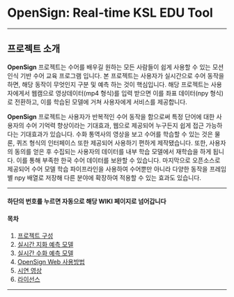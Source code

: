 # OpenSign: Real-time KSL EDU Tool

---

## 프로젝트 소개

**OpenSign** 프로젝트는 수어를 배우길 원하는 모든 사람들이 쉽게 사용할 수 있는 모션인식 기반 수어 교육 프로그램 입니다.
본 프로젝트는 사용자가 실시간으로 수어 동작을 하면, 해당 동작이 무엇인지 구분 및 예측 하는 것이 핵심입니다.
해당 프로젝트는 사용자에게서 웹캠으로 영상데이터(mp4 형식)를 입력 받으면 이를 좌표 데이터(npy 형식)로 전환하고, 
이를 학습된 모델에 거쳐 사용자에게 서비스를 제공합니다. 

**OpenSign** 프로젝트는 사용자가 반복적인 수어 동작을 함으로써 특정 단어에 대한 사용자의 수어 기억력 향상이라는 기대효과, 웹으로 제공되어 누구든지 쉽게 접근 가능하다는 기대효과가 있습니다. 수화 통역사의 영상을 보고 수어를 학습할 수 있는 것은 물론, 퀴즈 형식의 인터페이스 또한 제공되어 사용하기 편하게 제작됐습니다.
또한, 사용자의 동의를 얻은 후 수집되는 사용자의 데이터를 내부 학습 모델에서 재학습을 하게 됩니다. 이를 통해 부족한 한국 수어 데이터를 보완할 수 있습니다. 
마지막으로 오픈소스로 제공되어 수어 모델 학습 파이프라인을 사용하여 수어뿐만 아니라 다양한 동작을 프레임별 npy 배열로 저장해 다른 분야에 확장하여 적용할 수 있는 효과도 있습니다.

---
#### **하단의 번호를 누르면 자동으로 해당 WIKI 페이지로 넘어갑니다**

#### **목차**
1. [프로젝트 구성](https://github.com/OpenSign-KSL/OpenSign/wiki/1.-%ED%94%84%EB%A1%9C%EC%A0%9D%ED%8A%B8-%EA%B5%AC%EC%84%B1)
2. [실시간 지화 예측 모델](https://github.com/OpenSign-KSL/OpenSign/wiki/2.-%EC%8B%A4%EC%8B%9C%EA%B0%84-%EC%A7%80%ED%99%94-%EC%98%88%EC%B8%A1-%EB%AA%A8%EB%8D%B8)
3. [실시간 수화 예측 모델](https://github.com/OpenSign-KSL/OpenSign/wiki/3.-%EC%8B%A4%EC%8B%9C%EA%B0%84-%EC%88%98%ED%99%94-%EC%98%88%EC%B8%A1-%EB%AA%A8%EB%8D%B8)
4. [OpenSign Web 사용방법](https://github.com/OpenSign-KSL/OpenSign/wiki/4.-OpenSign-Web-%EC%82%AC%EC%9A%A9%EB%B0%A9%EB%B2%95)
5. [시연 영상](https://github.com/OpenSign-KSL/OpenSign/wiki/5.-%EC%8B%9C%EC%97%B0%EC%98%81%EC%83%81)
6. [라이선스](https://github.com/OpenSign-KSL/OpenSign/wiki/6.-%EB%9D%BC%EC%9D%B4%EC%84%A0%EC%8A%A4)

---
